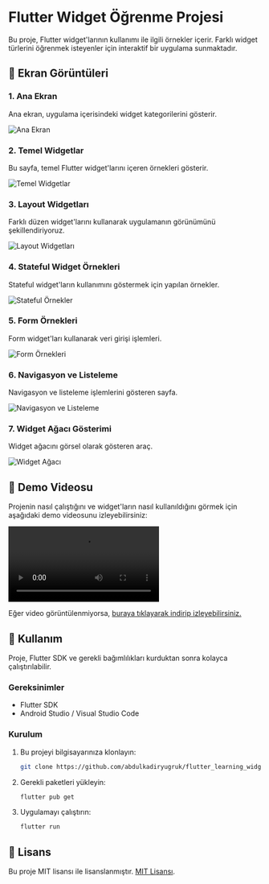 # Flutter Widget Öğrenme Projesi

Bu proje, Flutter widget'larının kullanımı ile ilgili örnekler içerir. Farklı widget türlerini öğrenmek isteyenler için interaktif bir uygulama sunmaktadır.

## 📱 Ekran Görüntüleri

### 1. Ana Ekran
Ana ekran, uygulama içerisindeki widget kategorilerini gösterir.

![Ana Ekran](assets/screenshots/flutter_01.png)

### 2. Temel Widgetlar
Bu sayfa, temel Flutter widget'larını içeren örnekleri gösterir.

![Temel Widgetlar](assets/screenshots/flutter_02.png)

### 3. Layout Widgetları
Farklı düzen widget'larını kullanarak uygulamanın görünümünü şekillendiriyoruz.

![Layout Widgetları](assets/screenshots/flutter_03.png)

### 4. Stateful Widget Örnekleri
Stateful widget'ların kullanımını göstermek için yapılan örnekler.

![Stateful Örnekler](assets/screenshots/flutter_04.png)

### 5. Form Örnekleri
Form widget'ları kullanarak veri girişi işlemleri.

![Form Örnekleri](assets/screenshots/flutter_05.png)

### 6. Navigasyon ve Listeleme
Navigasyon ve listeleme işlemlerini gösteren sayfa.

![Navigasyon ve Listeleme](assets/screenshots/flutter_06.png)

### 7. Widget Ağacı Gösterimi
Widget ağacını görsel olarak gösteren araç.

![Widget Ağacı](assets/screenshots/flutter_07.png)

## 🎥 Demo Videosu

Projenin nasıl çalıştığını ve widget'ların nasıl kullanıldığını görmek için aşağıdaki demo videosunu izleyebilirsiniz:

![Demo Videosu](demo.mp4)

Eğer video görüntülenmiyorsa, [buraya tıklayarak indirip izleyebilirsiniz.](demo.mp4)


## 🚀 Kullanım

Proje, Flutter SDK ve gerekli bağımlılıkları kurduktan sonra kolayca çalıştırılabilir.

### Gereksinimler
- Flutter SDK
- Android Studio / Visual Studio Code

### Kurulum

1. Bu projeyi bilgisayarınıza klonlayın:
    ```bash
    git clone https://github.com/abdulkadiryugruk/flutter_learning_widgets.git
    ```

2. Gerekli paketleri yükleyin:
    ```bash
    flutter pub get
    ```

3. Uygulamayı çalıştırın:
    ```bash
    flutter run
    ```

## 📄 Lisans

Bu proje MIT lisansı ile lisanslanmıştır. [MIT Lisansı](https://opensource.org/licenses/MIT).
